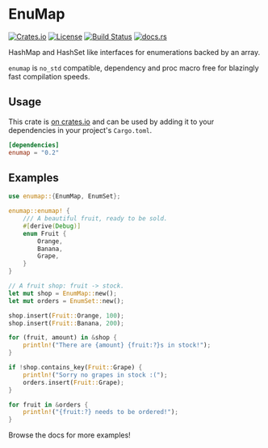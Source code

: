 EnuMap
=======

[![Crates.io][crates-badge]][crates-url]
[![License][license-badge]][license-url]
[![Build Status][actions-badge]][actions-url]
[![docs.rs][docsrs-badge]][docsrs-url]

[crates-badge]: https://img.shields.io/crates/v/enumap.svg
[crates-url]: https://crates.io/crates/enumap
[license-badge]: https://img.shields.io/crates/l/enumap.svg
[license-url]: https://github.com/Dav1dde/enumap/blob/master/LICENSE
[actions-badge]: https://github.com/Dav1dde/enumap/workflows/CI/badge.svg
[actions-url]: https://github.com/Dav1dde/enumap/actions?query=workflow%3ACI+branch%3Amaster
[docsrs-badge]: https://img.shields.io/docsrs/enumap
[docsrs-url]: https://docs.rs/enumap


HashMap and HashSet like interfaces for enumerations backed by an array.

`enumap` is `no_std` compatible, dependency and proc macro free for blazingly fast compilation speeds.


## Usage

This crate is [on crates.io](https://crates.io/crates/enumap) and can be
used by adding it to your dependencies in your project's `Cargo.toml`.

```toml
[dependencies]
enumap = "0.2"
```

## Examples

```rust
use enumap::{EnumMap, EnumSet};

enumap::enumap! {
    /// A beautiful fruit, ready to be sold.
    #[derive(Debug)]
    enum Fruit {
        Orange,
        Banana,
        Grape,
    }
}

// A fruit shop: fruit -> stock.
let mut shop = EnumMap::new();
let mut orders = EnumSet::new();

shop.insert(Fruit::Orange, 100);
shop.insert(Fruit::Banana, 200);

for (fruit, amount) in &shop {
    println!("There are {amount} {fruit:?}s in stock!");
}

if !shop.contains_key(Fruit::Grape) {
    println!("Sorry no grapes in stock :(");
    orders.insert(Fruit::Grape);
}

for fruit in &orders {
    println!("{fruit:?} needs to be ordered!");
}
```

Browse the docs for more examples!
